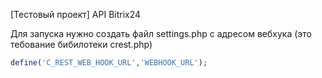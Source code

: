 [Тестовый проект] API Bitrix24

Для запуска нужно создать файл settings.php с адресом вебхука (это тебование бибилотеки crest.php)

~~~php
define('C_REST_WEB_HOOK_URL','WEBHOOK_URL');
~~~
